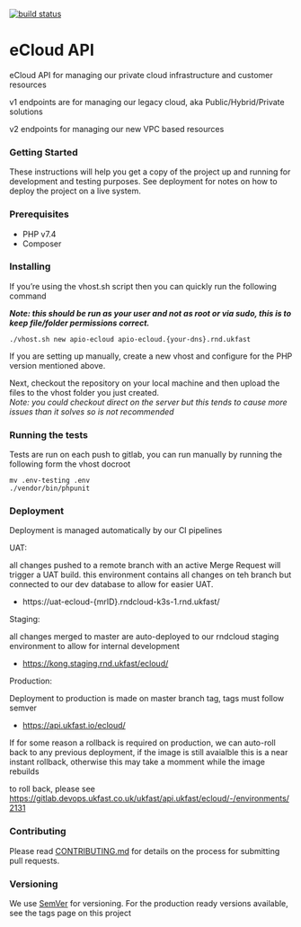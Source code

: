[![build status](https://gitlab.devops.ukfast.co.uk/ukfast/api.ukfast/ecloud/badges/master/build.svg)](https://gitlab.devops.ukfast.co.uk/ukfast/api.ukfast/ecloud/commits/master)

# eCloud API

eCloud API for managing our private cloud infrastructure and customer resources

v1 endpoints are for managing our legacy cloud, aka Public/Hybrid/Private solutions

v2 endpoints for managing our new VPC based resources


### Getting Started

These instructions will help you get a copy of the project up and running for development and testing purposes. 
See deployment for notes on how to deploy the project on a live system.

### Prerequisites

- PHP v7.4
- Composer


### Installing


If you’re using the vhost.sh script then you can quickly run the following command

***Note: this should be run as your user and not as root or via sudo, this is to keep file/folder permissions correct.***

```
./vhost.sh new apio-ecloud apio-ecloud.{your-dns}.rnd.ukfast
```

If you are setting up manually, create a new vhost and configure for the PHP version mentioned above.


Next, checkout the repository on your local machine and then upload the files to the vhost folder you just created.  
*Note: you could checkout direct on the server but this tends to cause more issues than it solves so is not recommended*  


### Running the tests

Tests are run on each push to gitlab, you can run manually by running the following form the vhost docroot

```
mv .env-testing .env
./vendor/bin/phpunit

```


### Deployment

Deployment is managed automatically by our CI pipelines


UAT:

all changes pushed to a remote branch with an active Merge Request will trigger a UAT build.
this environment contains all changes on teh branch but connected to our dev database to allow for easier UAT.

- https://uat-ecloud-{mrID}.rndcloud-k3s-1.rnd.ukfast/



Staging: 

all changes merged to master are auto-deployed to our rndcloud staging environment to allow for internal development

- https://kong.staging.rnd.ukfast/ecloud/


Production:

Deployment to production is made on master branch tag, tags must follow semver 

- https://api.ukfast.io/ecloud/ 


If for some reason a rollback is required on production, we can auto-roll back to any previous deployment, if the image is still avaialble this is a near instant rollback, otherwise this may take a momment while the image rebuilds

to roll back, please see https://gitlab.devops.ukfast.co.uk/ukfast/api.ukfast/ecloud/-/environments/2131


### Contributing

Please read [CONTRIBUTING.md](CONTRIBUTING.md) for details on the process for submitting pull requests.

### Versioning

We use [SemVer](http://semver.org/) for versioning. For the production ready versions available, see the tags page on this project
